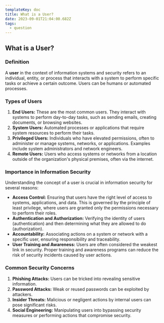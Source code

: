 ```yaml
---
templateKey: doc
title: What is a User?
date: 2023-09-01T21:04:00.682Z
tags:
  - question
---
```


## What is a User?

### Definition
A **user** in the context of information systems and security refers to an individual, entity, or process that interacts with a system to perform specific tasks or achieve a certain outcome. Users can be humans or automated processes.

### Types of Users

1. **End Users:** These are the most common users. They interact with systems to perform day-to-day tasks, such as sending emails, creating documents, or browsing websites.
2. **System Users:** Automated processes or applications that require system resources to perform their tasks.
3. **Privileged Users:** Individuals who have elevated permissions, often to administer or manage systems, networks, or applications. Examples include system administrators and network engineers.
4. **Remote Users:** Users who access systems or networks from a location outside of the organization's physical premises, often via the internet.

### Importance in Information Security

Understanding the concept of a user is crucial in information security for several reasons:

- **Access Control:** Ensuring that users have the right level of access to systems, applications, and data. This is governed by the principle of least privilege, where users are granted only the permissions necessary to perform their roles.
- **Authentication and Authorization:** Verifying the identity of users (authentication) and then determining what they are allowed to do (authorization).
- **Accountability:** Associating actions on a system or network with a specific user, ensuring responsibility and traceability.
- **User Training and Awareness:** Users are often considered the weakest link in security. Proper training and awareness programs can reduce the risk of security incidents caused by user actions.

### Common Security Concerns

1. **Phishing Attacks:** Users can be tricked into revealing sensitive information.
2. **Password Attacks:** Weak or reused passwords can be exploited by attackers.
3. **Insider Threats:** Malicious or negligent actions by internal users can pose significant risks.
4. **Social Engineering:** Manipulating users into bypassing security measures or performing actions that compromise security.

